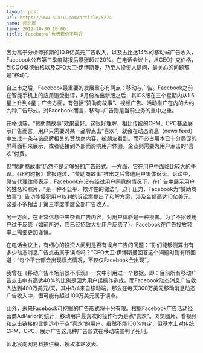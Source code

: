 ```yaml
---
layout: post
url: https://www.huxiu.com/article/5274
name: 师北宸
time: 2012-10-30 10:00
title: Facebook广告表现仍不够好
---
```

因为高于分析师预期的10.9亿美元广告收入，以及占比达14%的移动端广告收入，Facebook公布第三季度财报后暴涨超过20%。在电话会议上，从CEO扎克伯格，到COO桑德伯格以及CFO大卫·伊博斯曼，乃至人投资人提问，最关心的问题都是“移动”。

自上市之后，Facebook最重要的发展重心有两点：移动与广告。Facebook之前在智能手机上的应用饱受批评，8月份推出新版之后，其iOS版在三个星期内从1.5星上升到4星；广告方面，有包括“赞助商故事”、视频广告、活动推广在内的大约九种广告形式。对Facebook而言，移动+广告则是当前业务的重中之重。

在移动端，“赞助商故事”效果最好。这很好理解，相比传统的CPM、CPC甚至展示广告而言，用户只需要对某一品牌点击“喜欢”，就会在动态消息（news feed）中生成一条与该品牌相关的赞助商内容，被朋友看到。而不必占用本已十分局促的屏幕面积来展示，或者链接到外部而影响用户体验。企业则需要为用户点击的“喜欢”付费。

但“赞助商故事”仍然不是足够好的广告形式。一方面，它在用户中面临比较大的争议。《纽约时报》曾报道过，“赞助商故事”推出之后曾遭用户集体诉讼。诉讼中，原告代理律师表示，Facebook在没有经过用户同意的情况下，在广告中展示用户的姓名和照片，“是一种不公平、欺诈性的做法”。迫于压力，Facebook为“赞助商故事”广告功能侵犯用户权利的诉讼案提出了和解方案，涉及金额高达10亿美元。这差不多相当于第三季度季度全部广告收入。

另一方面，在正常信息中夹杂着广告内容，对用户体验是一种损害。为了不招致用户过于反感（如前所述，它已经招致大批用户反感了），Facebook在广告投放频率上需要更加谨慎。

在电话会议上，有细心的投资人问到是否有误点广告的问题：“你们能够测算出有多少动态消息广告点击属于误点吗？”CFO大卫·伊博斯曼回答这个问题时则有所回避：“每个平台都会出现误点情况，不仅仅Facebook会出现”。

我曾在《移动广告市场前景不乐观》一文中引用过一个数据，即：目前所有移动广告点击中有高达40%的比例是因为用户误操作造成。而Facebook动态消息广告收入达到400万美元/天，其中3/4来自移动端，那么在每天300万美元移动消息动态广告收入中，很可能有超过100万美元属于误点。

此外，未来Facebook可挖掘的广告形式将十分有限。根据Facebook广告活动经营商AdParlor的统计，移动用户最喜欢的操作行为是点“喜欢”。浏览图片、看视频和点击链接的比例远小于点“喜欢”的用户。虽然不能100%肯定，但基本上对传统CPM、CPC、展示广告这几种广告形式在移动端宣判了死刑。

师北宸向网易科技供稿，授权本站发表。

